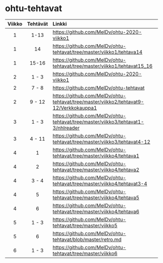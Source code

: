 # ohtu-tehtavat

Viikko | Tehtävät | Linkki
:---: | :---: | :---
1 | 1-13 | <https://github.com/MelDv/ohtu-2020-viikko1>
1 | 14 | <https://github.com/MelDv/ohtu-tehtavat/tree/master/viikko1/tehtava14>
1 | 15-16 | <https://github.com/MelDv/ohtu-tehtavat/tree/master/viikko1/tehtavat15_16>
2 | 1 - 3 | <https://github.com/MelDv/ohtu-2020-viikko1>
2 | 7 - 8 | <https://github.com/MelDv/ohtu-tehtavat>
2 | 9 - 12 | <https://github.com/MelDv/ohtu-tehtavat/tree/master/viikko2/tehtavat9-12/Verkkokauppa1>
3 | 1 - 3 | <https://github.com/MelDv/ohtu-tehtavat/tree/master/viikko3/tehtavat1-3/nhlreader>
3 | 4 - 11 | <https://github.com/MelDv/ohtu-tehtavat/tree/master/viikko3/tehtavat4-12>
4 | 1 | <https://github.com/MelDv/ohtu-tehtavat/tree/master/viikko4/tehtava1>
4 | 2 | <https://github.com/MelDv/ohtu-tehtavat/tree/master/viikko4/tehtava2>
4 | 3 - 4  | <https://github.com/MelDv/ohtu-tehtavat/tree/master/viikko4/tehtavat3-4>
4 | 5 | <https://github.com/MelDv/ohtu-tehtavat/tree/master/viikko4/tehtava5>
4 | 6 | <https://github.com/MelDv/ohtu-tehtavat/tree/master/viikko4/tehtava6>
5 | 1 - 3 | <https://github.com/MelDv/ohtu-tehtavat/tree/master/viikko5>
5 | 6 | <https://github.com/MelDv/ohtu-tehtavat/blob/master/retro.md>
6 | 1 - 3 | <https://github.com/MelDv/ohtu-tehtavat/tree/master/viikko6>
